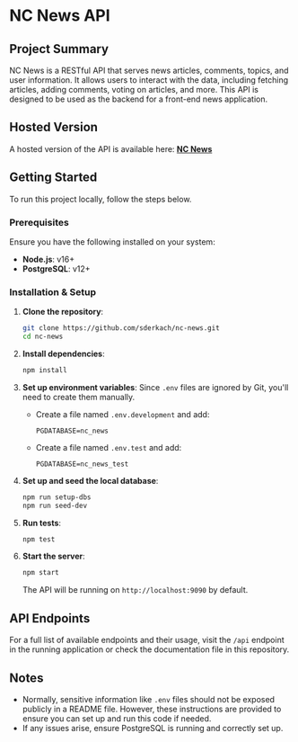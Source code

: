 # NC News API

## Project Summary
NC News is a RESTful API that serves news articles, comments, topics, and user information. It allows users to interact with the data, including fetching articles, adding comments, voting on articles, and more. This API is designed to be used as the backend for a front-end news application.

## Hosted Version
A hosted version of the API is available here: **[NC News](https://nc-news-yimi.onrender.com)**

## Getting Started
To run this project locally, follow the steps below.

### Prerequisites
Ensure you have the following installed on your system:
- **Node.js**: v16+
- **PostgreSQL**: v12+

### Installation & Setup
1. **Clone the repository**:
   ```sh
   git clone https://github.com/sderkach/nc-news.git
   cd nc-news
   ```

2. **Install dependencies**:
   ```sh
   npm install
   ```

3. **Set up environment variables**:
   Since `.env` files are ignored by Git, you'll need to create them manually.
   - Create a file named `.env.development` and add:
     ```
     PGDATABASE=nc_news
     ```
   - Create a file named `.env.test` and add:
     ```
     PGDATABASE=nc_news_test
     ```

4. **Set up and seed the local database**:
   ```sh
   npm run setup-dbs
   npm run seed-dev
   ```

5. **Run tests**:
   ```sh
   npm test
   ```

6. **Start the server**:
   ```sh
   npm start
   ```
   The API will be running on `http://localhost:9090` by default.

## API Endpoints
For a full list of available endpoints and their usage, visit the `/api` endpoint in the running application or check the documentation file in this repository.

## Notes
- Normally, sensitive information like `.env` files should not be exposed publicly in a README file. However, these instructions are provided to ensure you can set up and run this code if needed.
- If any issues arise, ensure PostgreSQL is running and correctly set up.
